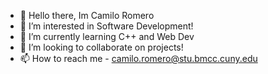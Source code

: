 - 👋 Hello there, Im Camilo Romero 
- 👀 I’m interested in Software Development!
- 🌱 I’m currently learning C++ and Web Dev
- 💞️ I’m looking to collaborate on projects!
- 📫 How to reach me - camilo.romero@stu.bmcc.cuny.edu

<!---
RomeroCamilo/RomeroCamilo is a ✨ special ✨ repository because its `README.md` (this file) appears on your GitHub profile.
You can click the Preview link to take a look at your changes.
--->
